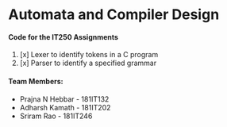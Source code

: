 # Automata and Compiler Design

#### Code for the IT250 Assignments

1.  [x] Lexer to identify tokens in a C program
2.  [x] Parser to identify a specified grammar

#### Team Members:

- Prajna N Hebbar - 181IT132
- Adharsh Kamath - 181IT202
- Sriram Rao - 181IT246
